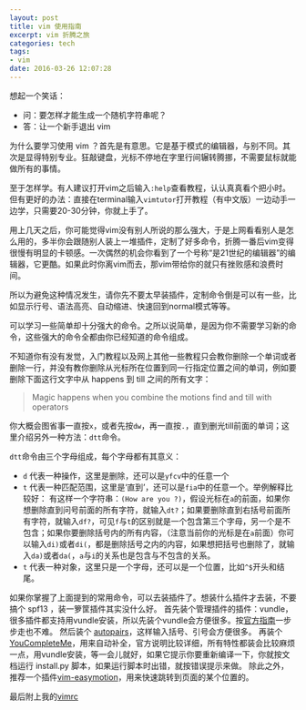 ```yaml
---
layout: post
title: vim 使用指南
excerpt: vim 折腾之旅
categories: tech
tags: 
- vim
date: 2016-03-26 12:07:28
---
```


想起一个笑话：

- 问：要怎样才能生成一个随机字符串呢？
- 答：让一个新手退出 vim

为什么要学习使用 vim ？首先是有意思。它是基于模式的编辑器，与别不同。其次是显得特别专业。狂敲键盘，光标不停地在字里行间辗转腾挪，不需要鼠标就能做所有的事情。

至于怎样学。有人建议打开vim之后输入`:help`查看教程，认认真真看个把小时。但有更好的办法：直接在terminal输入`vimtutor`打开教程（有中文版）一边动手一边学，只需要20-30分钟，你就上手了。

用上几天之后，你可能觉得vim没有别人所说的那么强大，于是上网看看别人是怎么用的，多半你会跟随别人装上一堆插件，定制了好多命令，折腾一番后vim变得很慢有明显的卡顿感。一次偶然的机会你看到了一个号称“是21世纪的编辑器”的编辑器，它更酷。如果此时你离vim而去，那vim带给你的就只有挫败感和浪费时间。

所以为避免这种情况发生，请你先不要太早装插件，定制命令倒是可以有一些，比如显示行号、语法高亮、自动缩进、快速回到normal模式等等。

可以学习一些简单却十分强大的命令。之所以说简单，是因为你不需要学习新的命令，这些强大的命令全都由你已经知道的命令组成。

不知道你有没有发觉，入门教程以及网上其他一些教程只会教你删除一个单词或者删除一行，并没有教你删除从光标所在位置到同一行指定位置之间的单词，例如要删除下面这行文字中从 happens 到 till 之间的所有文字：

> Magic happens when you combine the motions find and till with operators

你大概会图省事一直按`x`，或者先按`dw`，再一直按`.`，直到删光till前面的单词；这里介绍另外一种方法：`dtt`命令。

`dtt`命令由三个字母组成，每个字母都有其意义：

- `d` 代表一种操作，这里是删除，还可以是`yfcv`中的任意一个
- `t` 代表一种匹配范围，这里是‘直到’，还可以是`fia`中的任意一个。举例解释比较好：
  有这样一个字符串：`(How are you ?)`，假设光标在`a`的前面，如果你想删除直到问号前面的所有字符，就输入`dt?`；如果要删除直到右括号前面所有字符，就输入`df?`，可见`f`与`t`的区别就是一个包含第三个字母，另一个是不包含；如果你要删除括号内的所有内容，（注意当前你的光标是在`a`前面）你可以输入`di)`或者`di(`，都是删除括号之内的内容，如果想把括号也删除了，就输入`da)`或者`da(`，`a`与`i`的关系也是包含与不包含的关系。
- `t` 代表一种对象，这里只是一个字母，还可以是一个位置，比如`^$`开头和结尾。

如果你掌握了上面提到的常用命令，可以去装插件了。想装什么插件才去装，不要搞个 spf13 ，装一箩筐插件其实没什么好。
首先装个管理插件的插件：vundle，很多插件都支持用vundle安装，所以先装个vundle会方便很多。按[官方指南](https://github.com/VundleVim/Vundle.vim)一步步走也不难。
然后装个 [autopairs](https://github.com/jiangmiao/auto-pairs)，这样输入括号、引号会方便很多。
再装个[YouCompleteMe](https://github.com/Valloric/YouCompleteMe)，用来自动补全，官方说明比较详细，所有特性都装会比较麻烦一点，用vundle安装，等一会儿就好，如果它提示你要重新编译一下，你就按文档运行 install.py 脚本，如果运行脚本时出错，就按错误提示来做。
除此之外，推荐一个插件[vim-easymotion](https://github.com/easymotion/vim-easymotion)，用来快速跳转到页面的某个位置的。

最后附上我的[vimrc](https://github.com/yiyizym/.vimrc/issues/1)
